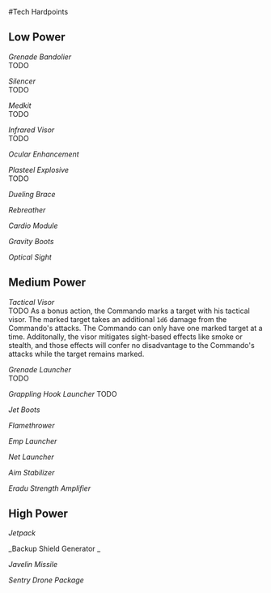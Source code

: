 #Tech Hardpoints

## Low Power
_Grenade Bandolier_  
TODO

_Silencer_  
TODO

_Medkit_  
TODO

_Infrared Visor_  
TODO

_Ocular Enhancement_  

_Plasteel Explosive_  
TODO

_Dueling Brace_  

_Rebreather_  

_Cardio Module_  

_Gravity Boots_  

_Optical Sight_  

## Medium Power

_Tactical Visor_  
TODO
As a bonus action, the Commando marks a target with his tactical visor. The marked target takes an additional `1d6` damage from the Commando's attacks. The Commando can only have one marked target at a time. Additonally, the visor mitigates sight-based effects like smoke or stealth, and those effects will confer no disadvantage to the Commando's attacks while the target remains marked.

_Grenade Launcher_  
TODO

_Grappling Hook Launcher_
TODO  

_Jet Boots_  

_Flamethrower_  

_Emp Launcher_  

_Net Launcher_  

_Aim Stabilizer_

_Eradu Strength Amplifier_    

## High Power

_Jetpack_  

_Backup Shield Generator _  

_Javelin Missile_  

_Sentry Drone Package_
